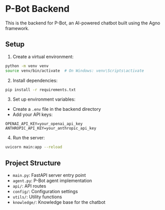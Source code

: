 # P-Bot Backend

This is the backend for P-Bot, an AI-powered chatbot built using the Agno framework.

## Setup

1. Create a virtual environment:
```bash
python -m venv venv
source venv/bin/activate  # On Windows: venv\Scripts\activate
```

2. Install dependencies:
```bash
pip install -r requirements.txt
```

3. Set up environment variables:
- Create a `.env` file in the backend directory
- Add your API keys:
```
OPENAI_API_KEY=your_openai_api_key
ANTHROPIC_API_KEY=your_anthropic_api_key
```

4. Run the server:
```bash
uvicorn main:app --reload
```

## Project Structure

- `main.py`: FastAPI server entry point
- `agent.py`: P-Bot agent implementation
- `api/`: API routes
- `config/`: Configuration settings
- `utils/`: Utility functions
- `knowledge/`: Knowledge base for the chatbot 